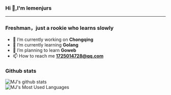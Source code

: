### Hi 👋,I'm lemenjurs
-------------------------------------------------------------
### Freshman，just a rookie who learns slowly
 - 🔭 I’m currently working on **Chongqing**<br>
 - 🌱 I’m currently learning **Golang**<br>
 - 🌴 I’m planning to learn **Goweb**<br>
 - 📫 How to reach me **1725014728@qq.com**<br>
 ### Github stats
 ![MJ's github stats](https://github-readme-stats.vercel.app/api?username=MJgopher&show_icons=true&theme=radical)<br>
 ![MJ's Most Used Languages](https://github-readme-stats.vercel.app/api/top-langs/?username=MJgopher&hide=html,css,Golang,Java&langs_count=8&layout=compact&card_width=445)
 

